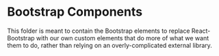 # Bootstrap Components
This folder is meant to contain the Bootstrap elements to replace React-Bootstrap with our own custom elements that do more of what we want them to do, rather than relying on an overly-complicated external library. 